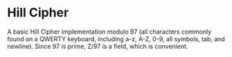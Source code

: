 # Hill Cipher

A basic Hill Cipher implementation modulo 97 (all characters commonly found on a QWERTY keyboard, including a-z, A-Z, 0-9, all symbols, tab, and newline). Since 97 is prime, Z/97 is a field, which is convenient.